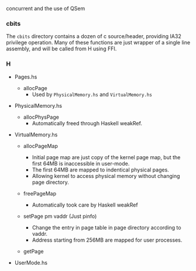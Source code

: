 concurrent and the use of QSem

### cbits
The `cbits` directory contains a dozen of c source/header, providing IA32 privilege operation.
Many of these functions are just wrapper of a single line assembly, and will be called from H using FFI.

### H
+ Pages.hs
  + allocPage
    + Used by `PhysicalMemory.hs` and `VirtualMemory.hs`

+ PhysicalMemory.hs
  + allocPhysPage
    + Automatically freed through Haskell weakRef.

+ VirtualMemory.hs
  + allocPageMap
    + Initial page map are just copy of the kernel page map, but the first 64MB is inaccessible in user-mode.
    + The first 64MB are mapped to indentical physical pages.
    + Allowing kernel to access physical memory without changing page directory.

  + freePageMap
    + Automatically took care by Haskell weakRef

  + setPage pm vaddr (Just pinfo)
    + Change the entry in page table in page directory according to vaddr.
    + Address starting from 256MB are mapped for user processes.

  + getPage

+ UserMode.hs
